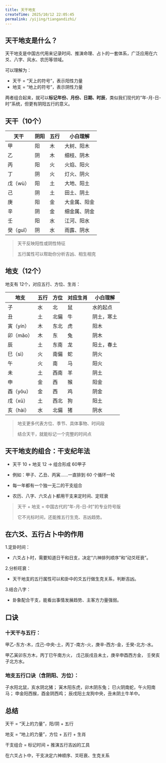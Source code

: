 ```yaml
---
title: 天干地支
createTime: 2025/10/12 22:05:45
permalink: /yijing/tiangandizhi/
---
```




## 天干地支是什么？

天干地支是中国古代用来记录时间、推演命理、占卜的一套体系，广泛应用在六爻、八字、风水、农历等领域。

可以理解为：

- 天干 = “天上的符号”，表示阳性力量
- 地支 = “地上的符号”，表示阴性力量


两者组合起来，就可以**标记年份、月份、日期、时辰**，类似我们现代的“年-月-日-时”系统，但更有阴阳五行的意义。

## 天干（10个）

| 天干 | 阴阳 | 五行 | 小白理解     |
| ---- | ---- | ---- | ------------ |
| 甲   | 阳   | 木   | 大树、阳木   |
| 乙   | 阴   | 木   | 细枝、阴木   |
| 丙   | 阳   | 火   | 火焰、阳火   |
| 丁   | 阴   | 火   | 灯火、阴火   |
| 戊（wù）   | 阳   | 土   | 大地、阳土   |
| 己   | 阴   | 土   | 田土、阴土   |
| 庚   | 阳   | 金   | 大金属、阳金 |
| 辛   | 阴   | 金   | 细金属、阴金 |
| 壬   | 阳   | 水   | 江河、阳水   |
| 癸（guǐ）   | 阴   | 水   | 雨露、阴水   |

> 天干反映阳性或阴性特征
> 
> 五行属性可以帮助你分析吉凶、相生相克

## 地支（12个）


地支有 12个，对应五行、方位、生肖：

| 地支 | 五行 | 方位 | 对应生肖 | 小白理解   |
| ---- | ---- | ---- | -------- | ---------- |
| 子   | 水   | 北   | 鼠       | 水的起点   |
| 丑   | 土   | 北偏 | 牛       | 阴土，寒土 |
| 寅（yín）   | 木   | 东北 | 虎       | 阳木       |
| 卯（mǎo）  | 木   | 东   | 兔       | 阴木       |
| 辰   | 土   | 东南 | 龙       | 阳土，春土 |
| 巳（sì）   | 火   | 南偏 | 蛇       | 阴火       |
| 午   | 火   | 南   | 马       | 阳火       |
| 未   | 土   | 西南 | 羊       | 阴土       |
| 申   | 金   | 西   | 猴       | 阳金       |
| 酉（yǒu）   | 金   | 西   | 鸡       | 阴金       |
| 戌（xū）   | 土   | 西北 | 狗       | 阳土       |
| 亥（hài）   | 水   | 北偏 | 猪       | 阴水       |



> 地支更多代表方位、季节、具体事物、时间段
>
> 结合天干，就能标记一个完整的时间点


## 天干地支的组合：干支纪年法

- 天干 10 + 地支 12 → 组合形成 60甲子

- 例如：甲子、乙丑、丙寅……一直排到 60 个循环一轮

- 每一年都有一个独一无二的干支组合

- 农历、八字、六爻占卜都用干支来定时间、定旺衰
  

> 天干 + 地支 = 中国古代的“年-月-日-时”的专业符号版
>
> 它不光标时间，还能推五行生克、吉凶趋势。


## 在六爻、五行占卜中的作用

1.定卦时间：

- 六爻占卜时，需要知道日干和日支，决定“六神排列顺序”和“动爻旺衰”。

2.分析旺衰：

- 天干地支的五行属性可以和卦中的爻五行做生克关系，判断吉凶。

3.结合八字：

- 卦象配合干支，能看出事情发展趋势、主客方力量强弱。


## 口诀

### 十天干与五行： 

甲乙-东方-木，戊己-中央-土，丙丁-南方-火，庚辛-西方-金，壬癸-北方-水。


甲乙寅卯东方木，丙丁巳午南方火，
戊己辰戌丑未土，庚辛申酉西方金，
壬癸亥子北方水。


### 地支五行口诀（含阴阳、方位）：

子水阳北鼠，亥水阴北猪；
寅木阳东虎，卯木阴东兔；
巳火阴南蛇，午火阳南马；
申金阳西猴，酉金阴西鸡；
辰戌阳土龙狗中央，丑未阴土牛羊中。


## 总结

天干 = “天上的力量”，阳/阴 + 五行

地支 = “地上的力量”，方位 + 五行 + 生肖

干支组合 = 标记时间 + 推演五行吉凶的工具

在六爻占卜中，干支决定六神顺序、爻旺衰、生克关系